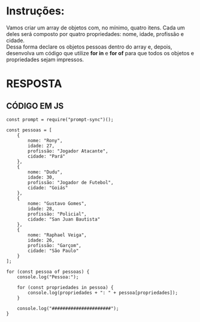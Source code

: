 # Instruções:

Vamos criar um array de objetos com, no mínimo, quatro itens. Cada um deles será composto por quatro propriedades: nome, idade, profissão e cidade.<br>
Dessa forma declare os objetos pessoas dentro do array e, depois, desenvolva um código que utilize **for in** e **for of**  para que todos os objetos e propriedades sejam impressos.

# RESPOSTA

## CÓDIGO EM JS

```JS
const prompt = require("prompt-sync")();

const pessoas = [
    {
        nome: "Rony",
        idade: 27,
        profissão: "Jogador Atacante",
        cidade: "Pará"
    },
    {
        nome: "Dudu",
        idade: 30,
        profissão: "Jogador de Futebol",
        cidade: "Goiás"
    },
    {
        nome: "Gustavo Gomes",
        idade: 28,
        profissão: "Policial",
        cidade: "San Juan Bautista"
    },
    {
        nome: "Raphael Veiga",
        idade: 26,
        profissão: "Garçom",
        cidade: "São Paulo"
    }
];

for (const pessoa of pessoas) {
    console.log("Pessoa:");
    
    for (const propriedades in pessoa) {
        console.log(propriedades + ": " + pessoa[propriedades]);
    }
    
    console.log("######################");
}

```



